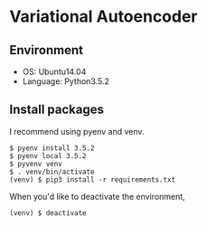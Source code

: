 # Variational Autoencoder

## Environment

* OS: Ubuntu14.04
* Language: Python3.5.2

## Install packages

I recommend using pyenv and venv.

```
$ pyenv install 3.5.2
$ pyenv local 3.5.2
$ pyvenv venv
$ . venv/bin/activate
(venv) $ pip3 install -r requirements.txt
```

When you'd like to deactivate the environment,

```
(venv) $ deactivate
```
